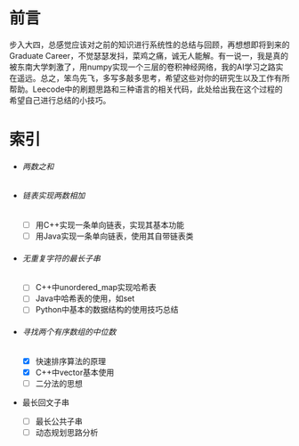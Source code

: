 # 前言

步入大四，总感觉应该对之前的知识进行系统性的总结与回顾，再想想即将到来的Graduate Career，不觉瑟瑟发抖，菜鸡之痛，诚无人能解。有一说一，我是真的被东南大学刺激了，用numpy实现一个三层的卷积神经网络，我的AI学习之路实在遥远。总之，笨鸟先飞，多写多敲多思考，希望这些对你的研究生以及工作有所帮助。Leecode中的刷题思路和三种语言的相关代码，此处给出我在这个过程的希望自己进行总结的小技巧。

# 索引

- ###### 两数之和

- ###### 链表实现两数相加

  - [ ] 用C++实现一条单向链表，实现其基本功能
  - [ ] 用Java实现一条单向链表，使用其自带链表类

- ###### 无重复字符的最长子串

  - [ ] C++中unordered_map实现哈希表
  - [ ] Java中哈希表的使用，如set
  - [ ] Python中基本的数据结构的使用技巧总结

- ###### 寻找两个有序数组的中位数

  - [x] 快速排序算法的原理
  - [x] C++中vector基本使用
  - [ ] 二分法的思想
  
- 最长回文子串
  - [ ] 最长公共子串
  - [ ] 动态规划思路分析